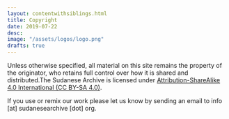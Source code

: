 ```yaml
---
layout: contentwithsiblings.html
title: Copyright
date: 2019-07-22
desc:
image: "/assets/logos/logo.png"
drafts: true
---
```


Unless otherwise specified, all material on this site remains the property of the originator, who retains full control over how it is shared and distributed.The Sudanese Archive is licensed under [Attribution-ShareAlike 4.0 International  (CC BY-SA 4.0)](https://creativecommons.org/licenses/by-sa/4.0/).

If you use or remix our work please let us know by sending an email to info [at] sudanesearchive [dot] org.
